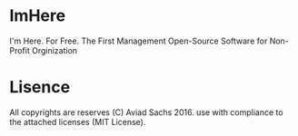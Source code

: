 # ImHere
I'm Here. For Free.   The First Management Open-Source Software for Non-Profit Orginization


# Lisence
All copyrights are reserves (C) Aviad Sachs 2016. use with compliance to the attached licenses (MIT License). 
